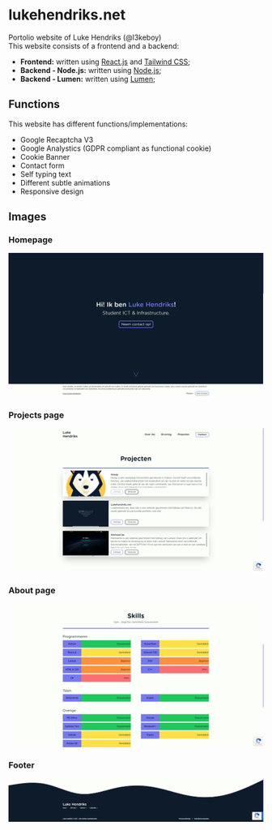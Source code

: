# lukehendriks.net
Portolio website of Luke Hendriks (@l3keboy) <br>
This website consists of a frontend and a backend:
- <strong>Frontend:</strong> written using [React.js](https://reactjs.org/) and [Tailwind CSS](https://tailwindcss.com/);
- <strong>Backend - Node.js:</strong> written using [Node.js](https://nodejs.org/en/);
- <strong>Backend - Lumen:</strong> written using [Lumen](https://lumen.laravel.com/);

## Functions
This website has different functions/implementations:
- Google Recaptcha V3
- Google Analystics (GDPR compliant as functional cookie)
- Cookie Banner
- Contact form
- Self typing text
- Different subtle animations
- Responsive design

## Images
### Homepage
[![Website](/images/homescreen-hero.png)](https://www.lukehendriks.net/)
### Projects page
[![Website](/images/projects.png)](https://www.lukehendriks.net/projecten)
### About page
[![Website](/images/about-skills.png)](https://www.lukehendriks.net/over-mij)
### Footer
[![Website](/images/footer.png)](https://www.lukehendriks.net/)
